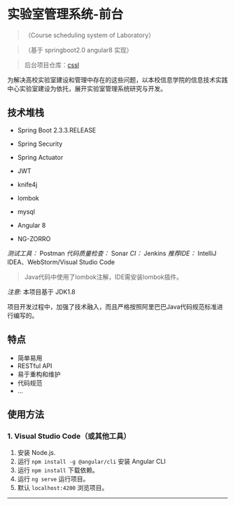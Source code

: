 # 实验室管理系统-前台

> （Course scheduling system of Laboratory）

> （基于 springboot2.0 angular8 实现）

> 后台项目仓库：[cssl](https://github.com/EslSuwen/cssl)

为解决高校实验室建设和管理中存在的这些问题，以本校信息学院的信息技术实践中心实验室建设为依托，展开实验室管理系统研究与开发。

## 技术堆栈

* Spring Boot 2.3.3.RELEASE

* Spring Security

* Spring Actuator

* JWT

* knife4j

* lombok

* mysql

* Angular 8

* NG-ZORRO

*测试工具：* Postman
*代码质量检查：* Sonar
*CI：* Jenkins
*推荐IDE：* IntelliJ IDEA、WebStorm/Visual Studio Code

> Java代码中使用了lombok注解，IDE需安装lombok插件。

*注意:* 本项目基于 JDK1.8

项目开发过程中，加强了技术融入，而且严格按照阿里巴巴Java代码规范标准进行编写的。

## 特点

* 简单易用
* RESTful API
* 易于重构和维护
* 代码规范
* ...


## 使用方法

### 1. Visual Studio Code（或其他工具）

1. 安装 Node.js.
2. 运行 `npm install -g @angular/cli` 安装 Angular CLI 
1. 运行 `npm install` 下载依赖。
2. 运行 `ng serve` 运行项目。
3. 默认 `localhost:4200` 浏览项目。

------

